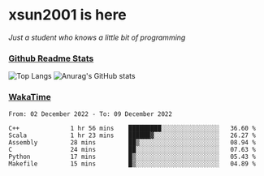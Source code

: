 # xsun2001 is here

*Just a student who knows a little bit of programming*

### [Github Readme Stats](https://github.com/anuraghazra/github-readme-stats)

![Top Langs](https://github-readme-stats.vercel.app/api/top-langs/?username=xsun2001&layout=compact&theme=radical) ![Anurag's GitHub stats](https://github-readme-stats.vercel.app/api?username=xsun2001&show_icons=true&theme=radical)

### [WakaTime](https://wakatime.com)

<!--START_SECTION:waka-->

```text
From: 02 December 2022 - To: 09 December 2022

C++              1 hr 56 mins    █████████░░░░░░░░░░░░░░░░   36.60 %
Scala            1 hr 23 mins    ██████▓░░░░░░░░░░░░░░░░░░   26.27 %
Assembly         28 mins         ██▒░░░░░░░░░░░░░░░░░░░░░░   08.94 %
C                24 mins         ██░░░░░░░░░░░░░░░░░░░░░░░   07.63 %
Python           17 mins         █▒░░░░░░░░░░░░░░░░░░░░░░░   05.43 %
Makefile         15 mins         █▒░░░░░░░░░░░░░░░░░░░░░░░   04.89 %
```

<!--END_SECTION:waka-->
